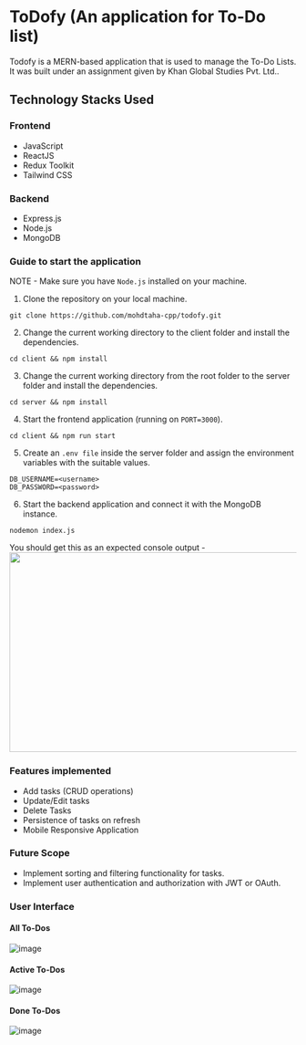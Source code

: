 # ToDofy (An application for To-Do list)
Todofy is a MERN-based application that is used to manage the To-Do Lists. It was built under an assignment given by Khan Global Studies Pvt. Ltd..

## Technology Stacks Used
### Frontend
- JavaScript
- ReactJS
- Redux Toolkit
- Tailwind CSS

### Backend
- Express.js
- Node.js
- MongoDB

### Guide to start the application

NOTE - Make sure you have `Node.js` installed on your machine. 

1. Clone the repository on your local machine.
```
git clone https://github.com/mohdtaha-cpp/todofy.git
```
2. Change the current working directory to the client folder and install the dependencies.
```
cd client && npm install
``` 
3. Change the current working directory from the root folder to the server folder and install the dependencies.
```
cd server && npm install
```
4. Start the frontend application (running on `PORT=3000`).
```
cd client && npm run start
```
5. Create an `.env file` inside the server folder and assign the environment variables with the suitable values.
```
DB_USERNAME=<username>
DB_PASSWORD=<password>
```
6. Start the backend application and connect it with the MongoDB instance.
```
nodemon index.js
```
You should get this as an expected console output -
<img src="https://github.com/mohdtaha-cpp/todofy/assets/81344393/1abd5328-e4b3-4356-80d7-8247d6337d7e" height="350" width="900" />

### Features implemented
- Add tasks (CRUD operations)
- Update/Edit tasks
- Delete Tasks
- Persistence of tasks on refresh
- Mobile Responsive Application

### Future Scope
- Implement sorting and filtering functionality for tasks.
- Implement user authentication and authorization with JWT or OAuth.

### User Interface
#### All To-Dos
![image](https://github.com/mohdtaha-cpp/todofy/assets/81344393/a6065e19-c241-408e-9e0d-e3911062b6b6)

#### Active To-Dos
![image](https://github.com/mohdtaha-cpp/todofy/assets/81344393/7ef4a62f-c9b1-4a5e-a646-7ee9d6b2652b)

#### Done To-Dos
![image](https://github.com/mohdtaha-cpp/todofy/assets/81344393/87c5b15d-374d-49cd-b2d1-ce4656c6f259)



